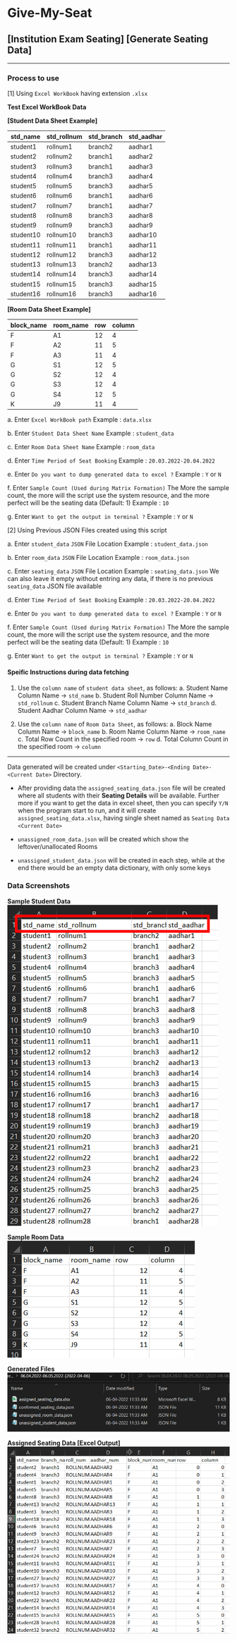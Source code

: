 # Give-My-Seat
## [Institution Exam Seating] [Generate Seating Data]

---

### Process to use
[1] Using `Excel WorkBook` having extension `.xlsx`

**Test Excel WorkBook Data**

**[Student Data Sheet Example]**

| std_name | std_rollnum | std_branch | std_aadhar |
| - | - | - | - |
| student1 | rollnum1 | branch2 | aadhar1 |
| student2 | rollnum2 | branch1 | aadhar2 |
| student3 | rollnum3 | branch1 | aadhar3 |
| student4 | rollnum4 | branch3 | aadhar4 |
| student5 | rollnum5 | branch3 | aadhar5 |
| student6 | rollnum6 | branch1 | aadhar6 |
| student7 | rollnum7 | branch1 | aadhar7 |
| student8 | rollnum8 | branch3 | aadhar8 |
| student9 | rollnum9 | branch3 | aadhar9 |
| student10 | rollnum10 | branch3 | aadhar10 |
| student11 | rollnum11 | branch1 | aadhar11 |
| student12 | rollnum12 | branch3 | aadhar12 |
| student13 | rollnum13 | branch2 | aadhar13 |
| student14 | rollnum14 | branch3 | aadhar14 |
| student15 | rollnum15 | branch3 | aadhar15 |
| student16 | rollnum16 | branch3 | aadhar16 |

**[Room Data Sheet Example]**

| block_name | room_name | row | column |
| - | - | - | - |
| F | A1 | 12 | 4 |
| F | A2 | 11 | 5 |
| F | A3 | 11 | 4 |
| G | S1 | 12 | 5 |
| G | S2 | 12 | 4 |
| G | S3 | 12 | 4 |
| G | S4 | 12 | 5 |
| K | J9 | 11 | 4 |

a. Enter `Excel WorkBook path`
	Example : `data.xlsx`

b. Enter `Student Data Sheet Name`
	Example : `student_data`

c. Enter `Room Data Sheet Name`
	Example : `room_data`

d. Enter `Time Period of Seat Booking`
	Example : `20.03.2022-20.04.2022`

e. Enter `Do you want to dump generated data to excel ?`
	Example : `Y` or `N`

f. Enter `Sample Count (Used during Matrix Formation)`
	The More the sample count,
	the more will the script use the system resource,
	and the more perfect will be the seating data
	(Default: 1)
	Example : `10`

g. Enter `Want to get the output in terminal ?`
	Example : `Y` or `N`


[2] Using Previous JSON Files created using this script

a. Enter `student_data` `JSON` File Location
		Example : `student_data.json`

b. Enter `room_data` `JSON` File Location
		Example : `room_data.json`

c. Enter `seating_data` `JSON` File Location
		Example : `seating_data.json`
		We can also leave it empty without entring any data, if there is no previous `seating_data` JSON file available

d. Enter `Time Period of Seat Booking`
	Example : `20.03.2022-20.04.2022`

e. Enter `Do you want to dump generated data to excel ?`
	Example : `Y` or `N`

f. Enter `Sample Count (Used during Matrix Formation)`
	The More the sample count,
	the more will the script use the system resource,
	and the more perfect will be the seating data
	(Default: 1)
	Example : `10`

g. Enter `Want to get the output in terminal ?`
	Example : `Y` or `N`

#### Speific Instructions during data fetching

1. Use the `column name` of `student data sheet`, as follows:
	a. Student Name Column Name -> `std_name`
	b. Student Roll Number Column Name -> `std_rollnum`
	c. Student Branch Name Column Name -> `std_branch`
	d. Student Aadhar Column Name -> `std_aadhar`

2. Use the `column name` of `Room Data Sheet`, as follows:
	a. Block Name Column Name -> `block_name`
	b. Room Name Column Name -> `room_name`
	c. Total Row Count in the specified room -> `row`
	d. Total Column Count in the specified room -> `column`

---

Data generated will be created under `<Starting_Date>-<Ending Date>-<Current Date>` Directory.

* After providing data the `assigned_seating_data.json` file will be created where all students with their **Seating Details** will be available. Further more if you want to get the data in excel sheet, then you can specify `Y/N` when the program start to run, and it will create `assigned_seating_data.xlsx`, having single sheet named as `Seating Data <Current Date>`

* `unassigned_room_data.json` will be created which show the leftover/unallocated Rooms

* `unassigned_student_data.json` will be created in each step, while at the end there would be an empty data dictionary, with only some keys

### Data Screenshots

**Sample Student Data**
![sample_student_data](Sample_Images/sample_student_data.png)

**Sample Room Data**
![sample_room_data](Sample_Images/sample_room_data.png)

**Generated Files**
![generated_files](Sample_Images/generated_files.png)

**Assigned Seating Data [Excel Output]**
![assigned_seating_excel_output](Sample_Images/assigned_seating_excel_output.png)
